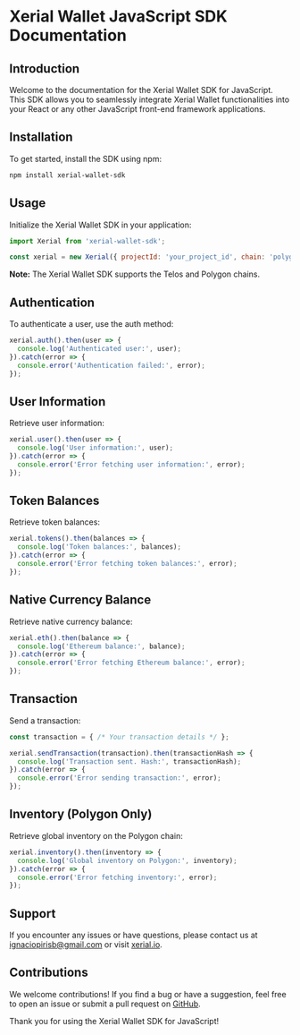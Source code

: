 # Xerial Wallet JavaScript SDK Documentation

## Introduction

Welcome to the documentation for the Xerial Wallet SDK for JavaScript. This SDK allows you to seamlessly integrate Xerial Wallet functionalities into your React or any other JavaScript front-end framework applications.

## Installation

To get started, install the SDK using npm:

```bash
npm install xerial-wallet-sdk
```

## Usage

Initialize the Xerial Wallet SDK in your application:

```javascript
import Xerial from 'xerial-wallet-sdk';

const xerial = new Xerial({ projectId: 'your_project_id', chain: 'polygon' });
```
**Note:** The Xerial Wallet SDK supports the Telos and Polygon chains.

## Authentication

To authenticate a user, use the auth method:

```javascript
xerial.auth().then(user => {
  console.log('Authenticated user:', user);
}).catch(error => {
  console.error('Authentication failed:', error);
});
```

## User Information

Retrieve user information:

```javascript
xerial.user().then(user => {
  console.log('User information:', user);
}).catch(error => {
  console.error('Error fetching user information:', error);
});
```

## Token Balances

Retrieve token balances:

```javascript
xerial.tokens().then(balances => {
  console.log('Token balances:', balances);
}).catch(error => {
  console.error('Error fetching token balances:', error);
});
```

## Native Currency Balance

Retrieve native currency balance:

```javascript
xerial.eth().then(balance => {
  console.log('Ethereum balance:', balance);
}).catch(error => {
  console.error('Error fetching Ethereum balance:', error);
});
```

## Transaction

Send a transaction:

```javascript
const transaction = { /* Your transaction details */ };

xerial.sendTransaction(transaction).then(transactionHash => {
  console.log('Transaction sent. Hash:', transactionHash);
}).catch(error => {
  console.error('Error sending transaction:', error);
});
```

## Inventory (Polygon Only)

Retrieve global inventory on the Polygon chain:

```javascript
xerial.inventory().then(inventory => {
  console.log('Global inventory on Polygon:', inventory);
}).catch(error => {
  console.error('Error fetching inventory:', error);
});
```

## Support

If you encounter any issues or have questions, please contact us at [ignaciopirisb@gmail.com](mailto:ignaciopirisb@gmail.com) or visit [xerial.io](https://xerial.io).

## Contributions

We welcome contributions! If you find a bug or have a suggestion, feel free to open an issue or submit a pull request on [GitHub](https://github.com/xerial-games/wallet-sdk).

Thank you for using the Xerial Wallet SDK for JavaScript!